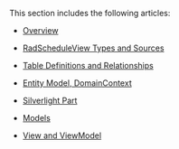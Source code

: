 ﻿

This section includes the following articles:

* [Overview]({{slug:overview}})

* [RadScheduleView Types and Sources]({{slug:radscheduleview-types-and-sources}})

* [Table Definitions and Relationships]({{slug:table-definitions-and-relationships}})

* [Entity Model, DomainContext]({{slug:entity-model,-domaincontext}})

* [Silverlight Part]({{slug:silverlight-part}})

* [Models]({{slug:models}})

* [View and ViewModel]({{slug:view-and-viewmodel}})